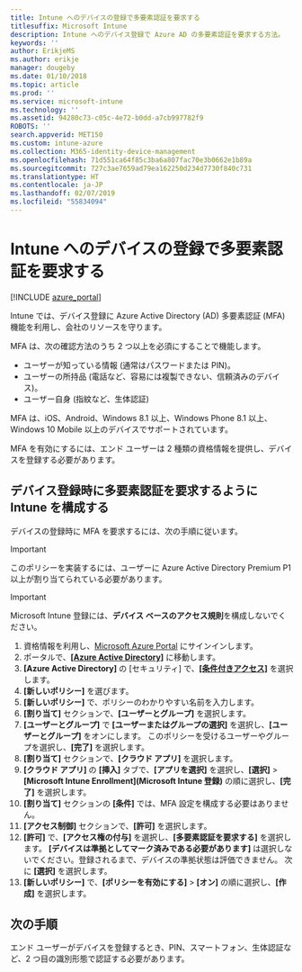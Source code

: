 ```yaml
---
title: Intune へのデバイスの登録で多要素認証を要求する
titlesuffix: Microsoft Intune
description: Intune へのデバイス登録で Azure AD の多要素認証を要求する方法。
keywords: ''
author: ErikjeMS
ms.author: erikje
manager: dougeby
ms.date: 01/10/2018
ms.topic: article
ms.prod: ''
ms.service: microsoft-intune
ms.technology: ''
ms.assetid: 94280c73-c05c-4e72-b0dd-a7cb997782f9
ROBOTS: ''
search.appverid: MET150
ms.custom: intune-azure
ms.collection: M365-identity-device-management
ms.openlocfilehash: 71d551ca64f85c3ba6a807fac70e3b0662e1b89a
ms.sourcegitcommit: 727c3ae7659ad79ea162250d234d7730f840c731
ms.translationtype: HT
ms.contentlocale: ja-JP
ms.lasthandoff: 02/07/2019
ms.locfileid: "55834094"
---
```

# <a name="require-multi-factor-authentication-for-intune-device-enrollments"></a>Intune へのデバイスの登録で多要素認証を要求する

[!INCLUDE [azure_portal](./includes/azure_portal.md)]

Intune では、デバイス登録に Azure Active Directory (AD) 多要素認証 (MFA) 機能を利用し、会社のリソースを守ります。

MFA は、次の確認方法のうち 2 つ以上を必須にすることで機能します。

- ユーザーが知っている情報 (通常はパスワードまたは PIN)。
- ユーザーの所持品 (電話など、容易には複製できない、信頼済みのデバイス)。
- ユーザー自身 (指紋など、生体認証)

MFA は、iOS、Android、Windows 8.1 以上、Windows Phone 8.1 以上、Windows 10 Mobile 以上のデバイスでサポートされています。

MFA を有効にするには、エンド ユーザーは 2 種類の資格情報を提供し、デバイスを登録する必要があります。

## <a name="configure-intune-to-require-multi-factor-authentication-at-device-enrollment"></a>デバイス登録時に多要素認証を要求するように Intune を構成する

デバイスの登録時に MFA を要求するには、次の手順に従います。

>[!Important]
>このポリシーを実装するには、ユーザーに Azure Active Directory Premium P1 以上が割り当てられている必要があります。

>[!Important]
>Microsoft Intune 登録には、**デバイス ベースのアクセス規則**を構成しないでください。

1. 資格情報を利用し、[Microsoft Azure Portal](https://portal.azure.com) にサインインします。
2. ポータルで、**[[Azure Active Directory]](https://portal.azure.com/#blade/Microsoft_AAD_IAM/ActiveDirectoryMenuBlade/Overview)** に移動します。
3. **[Azure Active Directory]** の [セキュリティ] で、**[[条件付きアクセス]](https://portal.azure.com/#blade/Microsoft_AAD_IAM/ConditionalAccessBlade/Policies)** を選択します。
4. **[新しいポリシー]** を選びます。
5. **[新しいポリシー]** で、ポリシーのわかりやすい名前を入力します。
6. **[割り当て]** セクションで、**[ユーザーとグループ]** を選択します。
7. **[ユーザーとグループ]** で **[ユーザーまたはグループの選択]** を選択し、**[ユーザーとグループ]** をオンにします。 このポリシーを受けるユーザーやグループを選択し、**[完了]** を選択します。
8. **[割り当て]** セクションで、**[クラウド アプリ]** を選択します。
9. **[クラウド アプリ]** の **[挿入]** タブで、**[アプリを選択]** を選択し、**[選択]** > **[Microsoft Intune Enrollment]\(Microsoft Intune 登録\)** の順に選択し、**[完了]** を選択します。
10. **[割り当て]** セクションの **[条件]** では、MFA 設定を構成する必要はありません。
11. **[アクセス制御]** セクションで、**[許可]** を選択します。
12. **[許可]** で、**[アクセス権の付与]** を選択し、**[多要素認証を要求する]** を選択します。 **[デバイスは準拠としてマーク済みである必要があります]** は選択しないでください。登録されるまで、デバイスの準拠状態は評価できません。 次に **[選択]** を選択します。
13. **[新しいポリシー]** で、**[ポリシーを有効にする]** > **[オン]** の順に選択し、**[作成]** を選択します。



## <a name="next-steps"></a>次の手順

エンド ユーザーがデバイスを登録するとき、PIN、スマートフォン、生体認証など、2 つ目の識別形態で認証する必要があります。
